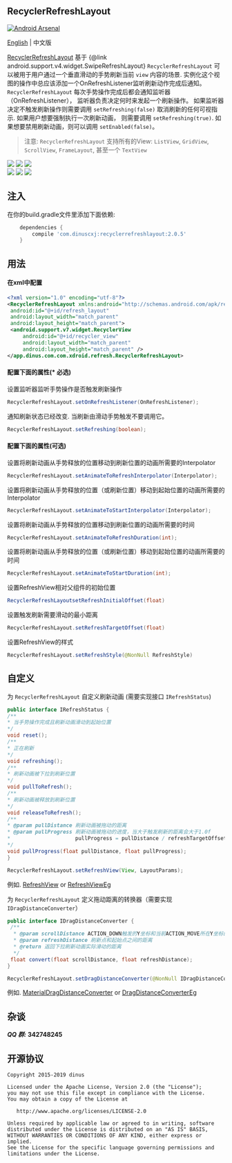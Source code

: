 ## RecyclerRefreshLayout

[![Android Arsenal](https://img.shields.io/badge/Android%20Arsenal-RecyclerRefreshLayout-green.svg?style=true)](https://android-arsenal.com/details/1/3383)

[English](https://github.com/dinuscxj/RecyclerRefreshLayout) | 中文版<br/>

[RecyclerRefreshLayout](https://github.com/dinuscxj/RecyclerRefreshLayout) 
基于 {@link android.support.v4.widget.SwipeRefreshLayout}
`RecyclerRefreshLayout` 可以被用于用户通过一个垂直滑动的手势刷新当前 `view` 
内容的场景. 实例化这个视图的操作中总应该添加一个OnRefreshListener监听刷新动作完成后通知。
`RecyclerRefreshLayout` 每次手势操作完成后都会通知监听器（OnRefreshListener），
监听器负责决定何时来发起一个刷新操作。 如果监听器决定不触发刷新操作则需要调用
`setRefreshing(false)` 取消刷新的任何可视指示. 如果用户想要强制执行一次刷新动画， 
则需要调用 `setRefreshing(true)`. 如果想要禁用刷新动画，则可以调用 `setEnabled(false)`。

> 注意: `RecyclerRefreshLayout` 支持所有的View: `ListView`, `GridView`, `ScrollView`, `FrameLayout`, 甚至一个 `TextView`
  
![](https://raw.githubusercontent.com/dinuscxj/RecyclerRefreshLayout/master/Preview/RecyclerRefreshLayoutNormal.gif?width=300)
![](https://raw.githubusercontent.com/dinuscxj/RecyclerRefreshLayout/master/Preview/RecyclerRefreshLayoutFloat.gif?width=300)
![](https://raw.githubusercontent.com/dinuscxj/RecyclerRefreshLayout/master/Preview/RecyclerRefreshLayoutPinned.gif?width=300)<br/>
![](https://raw.githubusercontent.com/dinuscxj/RecyclerRefreshLayout/master/Preview/RecyclerRefreshLayoutLoadMore.gif?width=300)
![](https://raw.githubusercontent.com/dinuscxj/RecyclerRefreshLayout/master/Preview/RecyclerRefreshLayoutNoData.gif?width=300)
![](https://raw.githubusercontent.com/dinuscxj/RecyclerRefreshLayout/master/Preview/RecyclerRefreshLayoutLoadError.gif?width=300)<br/>

## 注入

在你的build.gradle文件里添加下面依赖:

```gradle
    dependencies {
        compile 'com.dinuscxj:recyclerrefreshlayout:2.0.5'
    }
```

## 用法

#### 在xml中配置
```xml
<?xml version="1.0" encoding="utf-8"?>
<RecyclerRefreshLayout xmlns:android="http://schemas.android.com/apk/res/android"
 android:id="@+id/refresh_layout"
 android:layout_width="match_parent"
 android:layout_height="match_parent">
 <android.support.v7.widget.RecyclerView
     android:id="@+id/recycler_view"
     android:layout_width="match_parent"
     android:layout_height="match_parent" />
</app.dinus.com.com.xdroid.refresh.RecyclerRefreshLayout>
```
 
#### 配置下面的属性(* 必选)
设置监听器监听手势操作是否触发刷新操作
```java
RecyclerRefreshLayout.setOnRefreshListener(OnRefreshListener);
```

通知刷新状态已经改变. 当刷新由滑动手势触发不要调用它。
```java
RecyclerRefreshLayout.setRefreshing(boolean);
``` 

#### 配置下面的属性(可选)
设置将刷新动画从手势释放的位置移动到刷新位置的动画所需要的Interpolator
```java
RecyclerRefreshLayout.setAnimateToRefreshInterpolator(Interpolator);
```

设置将刷新动画从手势释放的位置（或刷新位置）移动到起始位置的动画所需要的Interpolator
```java
RecyclerRefreshLayout.setAnimateToStartInterpolator(Interpolator);
```

设置将刷新动画从手势释放的位置移动到刷新位置的动画所需要的时间
```java
RecyclerRefreshLayout.setAnimateToRefreshDuration(int);
```

设置将刷新动画从手势释放的位置（或刷新位置）移动到起始位置的动画所需要的时间
```java
RecyclerRefreshLayout.setAnimateToStartDuration(int);
```

设置RefreshView相对父组件的初始位置
```java
RecyclerRefreshLayoutsetRefreshInitialOffset(float)
```

设置触发刷新需要滑动的最小距离
```java
RecyclerRefreshLayout.setRefreshTargetOffset(float)
```

设置RefreshView的样式
```java
RecyclerRefreshLayout.setRefreshStyle(@NonNull RefreshStyle) 
```

## 自定义

为 `RecyclerRefreshLayout` 自定义刷新动画 (需要实现接口 `IRefreshStatus`)
```java
public interface IRefreshStatus {
/**
* 当手势操作完成且刷新动画滑动到起始位置
*/
void reset();
/**
* 正在刷新
*/
void refreshing();
/**
* 刷新动画被下拉到刷新位置
*/
void pullToRefresh();
/**
* 刷新动画被释放到刷新位置
*/
void releaseToRefresh();
/**
* @param pullDistance 刷新动画被拖动的距离
* @param pullProgress 刷新动画被拖动的进度，当大于触发刷新的距离会大于1.0f
*                     pullProgress = pullDistance / refreshTargetOffset
*/
void pullProgress(float pullDistance, float pullProgress);
}
```
```java 
RecyclerRefreshLayout.setRefreshView(View, LayoutParams);
```
例如. [RefreshView](https://github.com/dinuscxj/RecyclerRefreshLayout/blob/master/recyclerrefreshlayout/src/main/java/com/dinuscxj/com.xdroid.refresh/RefreshView.java) or [RefreshViewEg](https://github.com/dinuscxj/RecyclerRefreshLayout/tree/master/app/src/main/java/com/dinuscxj/example/demo/RefreshViewEg.java)

为 `RecyclerRefreshLayout` 定义拖动距离的转换器（需要实现 `IDragDistanceConverter`） 
```java
public interface IDragDistanceConverter {
 /**
  * @param scrollDistance ACTION_DOWN触发的Y坐标和当前ACTION_MOVE所在Y坐标的距离
  * @param refreshDistance 刷新点和起始点之间的距离
  * @return 返回下拉刷新动画实际滑动的距离
  */
 float convert(float scrollDistance, float refreshDistance);
}
```
```java
RecyclerRefreshLayout.setDragDistanceConverter(@NonNull IDragDistanceConverter) 
```
例如. [MaterialDragDistanceConverter](https://github.com/dinuscxj/RecyclerRefreshLayout/blob/master/recyclerrefreshlayout/src/main/java/com/dinuscxj/com.xdroid.refresh/MaterialDragDistanceConverter.java) or [DragDistanceConverterEg](https://github.com/dinuscxj/RecyclerRefreshLayout/tree/master/app/src/main/java/com/dinuscxj/example/demo/DragDistanceConverterEg.java)

## 杂谈

  ***QQ 群:*** **342748245**
  
## 开源协议

    Copyright 2015-2019 dinus

    Licensed under the Apache License, Version 2.0 (the "License");
    you may not use this file except in compliance with the License.
    You may obtain a copy of the License at

       http://www.apache.org/licenses/LICENSE-2.0

    Unless required by applicable law or agreed to in writing, software
    distributed under the License is distributed on an "AS IS" BASIS,
    WITHOUT WARRANTIES OR CONDITIONS OF ANY KIND, either express or implied.
    See the License for the specific language governing permissions and
    limitations under the License.
